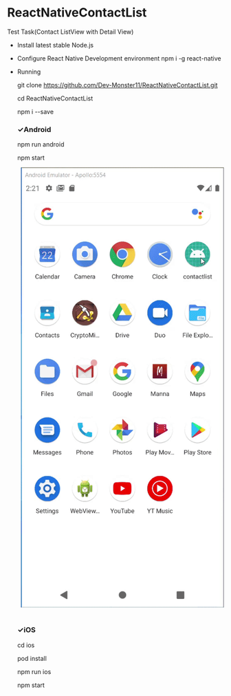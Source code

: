 # ReactNativeContactList

Test Task(Contact ListView with Detail View)

- Install latest stable Node.js
- Configure React Native Development environment
   npm i -g react-native
- Running

   git clone https://github.com/Dev-Monster11/ReactNativeContactList.git
   
   cd ReactNativeContactList
   
   npm i --save
   
   <h3>✓Android</h3>
   
   npm run android
   
   npm start
   <pre>
   <img src="./screenshots/android.gif" />
   </pre>
   
   <h3>✓iOS</h3>
   
   
   cd ios
   
   pod install
   
   npm run ios
   
   npm start

